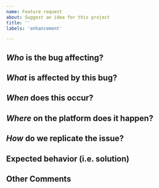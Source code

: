 ```yaml
---
name: Feature request
about: Suggest an idea for this project
title: ''
labels: 'enhancement'

---
```


## *Who* is the bug affecting?
<!-- Ex. All supervisors, Sally Supervisor, Level 1 CCs -->

## *What* is affected by this bug?
<!-- Ex. supervision, sending messages, texter profiles -->

## *When* does this occur?
<!-- Ex. After ending a conversation, every night at 3pm, when I sign off -->

## *Where* on the platform does it happen?
<!-- Ex. In the a Supervisor chat box, on the conversation profile page, on the two-factor screen -->


## *How* do we replicate the issue?
<!-- Please be specific as possible. Use dashes (-) or numbers (1.) to create a list of steps -->


## Expected behavior (i.e. solution)
<!-- What should have happened? -->


## Other Comments